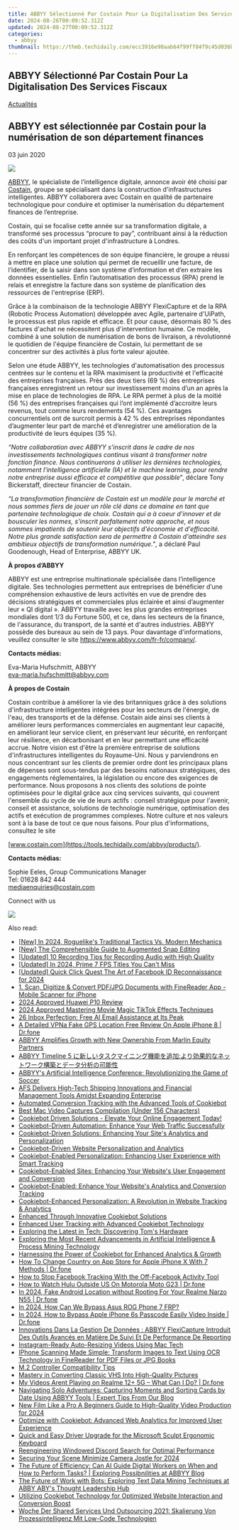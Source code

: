 ```yaml
---
title: ABBYY Sélectionné Par Costain Pour La Digitalisation Des Services Fiscaux
date: 2024-08-26T00:09:52.312Z
updated: 2024-08-27T00:09:52.312Z
categories:
  - abbyy
thumbnail: https://thmb.techidaily.com/ecc3916e90aab64f99ff84f9c45d036bcf1e08682351feaa92b6a0ff146b14b9.jpg
---
```


## ABBYY Sélectionné Par Costain Pour La Digitalisation Des Services Fiscaux

[Actualités](https://tools.techidaily.com/abbyy/products/)

## ABBYY est sélectionnée par Costain pour la numérisation de son département finances

03 juin 2020

![](https://content.abbyy.com/-/media/project/abbyy/abbyy/branchtemplates/shutterstock_1272462163_1296-x-729.jpg?h=729&iar=0&w=1296)

[ABBYY](https://tools.techidaily.com/abbyy/products/), le spécialiste de l’intelligence digitale, annonce avoir été choisi par [Costain](https://www.costain.com/), groupe se spécialisant dans la construction d'infrastructures intelligentes. ABBYY collaborera avec Costain en qualité de partenaire technologique pour conduire et optimiser la numérisation du département finances de l’entreprise.

Costain, qui se focalise cette année sur sa transformation digitale, a transformé ses processus “procure to pay”, contribuant ainsi à la réduction des coûts d'un important projet d'infrastructure à Londres.

En renforçant les compétences de son équipe financière, le groupe a réussi à mettre en place une solution qui permet de recueillir une facture, de l’identifier, de la saisir dans son système d’information et d’en extraire les données essentielles. Enfin l’automatisation des processus (RPA) prend le relais et enregistre la facture dans son système de planification des ressources de l'entreprise (ERP).

Grâce à la combinaison de la technologie ABBYY FlexiCapture et de la RPA (Robotic Process Automation) développée avec Agile, partenaire d'UiPath, le processus est plus rapide et efficace. Et pour cause, désormais 80 % des factures d'achat ne nécessitent plus d'intervention humaine. Ce modèle, combiné à une solution de numérisation de bons de livraison, a révolutionné le quotidien de l'équipe financière de Costain, lui permettant de se concentrer sur des activités à plus forte valeur ajoutée.

Selon une étude ABBYY, les technologies d'automatisation des processus centrées sur le contenu et la RPA maximisent la productivité et l'efficacité des entreprises françaises. Près des deux tiers (69 %) des entreprises françaises enregistrent un retour sur investissement moins d’un an après la mise en place de technologies de RPA. Le RPA permet à plus de la moitié (56 %) des entreprises françaises qui l’ont implémenté d’accroitre leurs revenus, tout comme leurs rendements (54 %). Ces avantages concurrentiels ont de surcroit permis à 42 % des entreprises répondantes d’augmenter leur part de marché et d’enregistrer une amélioration de la productivité de leurs équipes (35 %).

_“Notre collaboration avec ABBYY s'inscrit dans le cadre de nos investissements technologiques continus visant à transformer notre fonction finance. Nous continuerons à utiliser les dernières technologies, notamment l'intelligence artificielle (IA) et le machine learning, pour rendre notre entreprise aussi efficace et compétitive que possible_", déclare Tony Bickerstaff, directeur financier de Costain.

_“La transformation financière de Costain est un modèle pour le marché et nous sommes fiers de jouer un rôle clé dans ce domaine en tant que partenaire technologique de choix. Costain qui a à coeur d’innover et de bousculer les normes, s'inscrit parfaitement notre approche, et nous sommes impatients de soutenir leur objectifs d'économie et d'efficacité. Notre plus grande satisfaction sera de permettre à Costain d'atteindre ses ambitieux objectifs de transformation numérique."_, a déclaré Paul Goodenough, Head of Enterprise, ABBYY UK.

**À propos d’ABBYY**

ABBYY est une entreprise multinationale spécialisée dans l’intelligence digitale. Ses technologies permettent aux entreprises de bénéficier d’une compréhension exhaustive de leurs activités en vue de prendre des décisions stratégiques et commerciales plus éclairée et ainsi d’augmenter leur « QI digital ». ABBYY travaille avec les plus grandes entreprises mondiales dont 1/3 du Fortune 500, et ce, dans les secteurs de la finance, de l'assurance, du transport, de la santé et d'autres industries. ABBYY possède des bureaux au sein de 13 pays. Pour davantage d'informations, veuillez consulter le site https://www.abbyy.com/fr-fr/company/.

**Contacts médias:**

Eva-Maria Hufschmitt, ABBYY  
[eva-maria.hufschmitt@abbyy.com](https://tools.techidaily.com/abbyy/products/)

**À propos de Costain**

Costain contribue à améliorer la vie des britanniques grâce à des solutions d'infrastructure intelligentes intégrées pour les secteurs de l'énergie, de l'eau, des transports et de la défense. Costain aide ainsi ses clients à améliorer leurs performances commerciales en augmentant leur capacité, en améliorant leur service client, en préservant leur sécurité, en renforçant leur résilience, en décarbonisant et en leur permettant une efficacité accrue. Notre vision est d'être la première entreprise de solutions d'infrastructures intelligentes du Royaume-Uni. Nous y parviendrons en nous concentrant sur les clients de premier ordre dont les principaux plans de dépenses sont sous-tendus par des besoins nationaux stratégiques, des engagements réglementaires, la législation ou encore des exigences de performance. Nous proposons à nos clients des solutions de pointe optimisées pour le digital grâce aux cinq services suivants, qui couvrent l'ensemble du cycle de vie de leurs actifs : conseil stratégique pour l'avenir, conseil et assistance, solutions de technologie numérique, optimisation des actifs et exécution de programmes complexes. Notre culture et nos valeurs sont à la base de tout ce que nous faisons. Pour plus d'informations, consultez le site

[www.costain.com](https://tools.techidaily.com/abbyy/products/).

**Contacts médias:**

Sophie Eeles, Group Communications Manager  
Tel: 01628 842 444  
[mediaenquiries@costain.com](https://tools.techidaily.com/abbyy/products/)

Connect with us

<ins class="adsbygoogle"
     style="display:block"
     data-ad-format="autorelaxed"
     data-ad-client="ca-pub-7571918770474297"
     data-ad-slot="1223367746"></ins>



<ins class="adsbygoogle"
     style="display:block"
     data-ad-client="ca-pub-7571918770474297"
     data-ad-slot="8358498916"
     data-ad-format="auto"
     data-full-width-responsive="true"></ins>

<!-- affiliate ads begin -->
<a href="https://shop.mondly.com/affiliate.php?ACCOUNT=ATISTUDI&AFFILIATE=108875&PATH=https%3A%2F%2Fwww.mondly.com%3FAFFILIATE%3D108875%26RESOURCE%3D%2BEducational%2B300x600%2B"><img src="https://secure.avangate.com/images/merchant/69c418c33ec2e1a4267fa9bb77fa1428/educational-300x600.gif" border="0"></a>
<!-- affiliate ads end -->
<span class="atpl-alsoreadstyle">Also read:</span>
<div><ul>
<li><a href="https://screen-recording.techidaily.com/new-in-2024-roguelikes-traditional-tactics-vs-modern-mechanics/"><u>[New] In 2024, Roguelike's Traditional Tactics Vs. Modern Mechanics</u></a></li>
<li><a href="https://snapchat-videos.techidaily.com/new-the-comprehensible-guide-to-augmented-snap-editing/"><u>[New] The Comprehensible Guide to Augmented Snap Editing</u></a></li>
<li><a href="https://youtube-videos.techidaily.com/updated-10-recording-tips-for-recording-audio-with-high-quality/"><u>[Updated] 10 Recording Tips for Recording Audio with High Quality</u></a></li>
<li><a href="https://video-screen-grab.techidaily.com/updated-in-2024-prime-7-fps-titles-you-cant-miss/"><u>[Updated] In 2024, Prime 7 FPS Titles You Can't Miss</u></a></li>
<li><a href="https://facebook-video-content.techidaily.com/updated-quick-click-quest-the-art-of-facebook-id-reconnaissance-for-2024/"><u>[Updated] Quick Click Quest  The Art of Facebook ID Reconnaissance for 2024</u></a></li>
<li><a href="https://discover-best.techidaily.com/1-scan-digitize-and-convert-pdfjpg-documents-with-finereader-app-mobile-scanner-for-iphone/"><u>1. Scan, Digitize & Convert PDF/JPG Documents with FineReader App - Mobile Scanner for iPhone</u></a></li>
<li><a href="https://some-techniques.techidaily.com/2024-approved-huawei-p10-review/"><u>2024 Approved  Huawei P10 Review</u></a></li>
<li><a href="https://article-knowledge.techidaily.com/2024-approved-mastering-movie-magic-tiktok-effects-techniques/"><u>2024 Approved  Mastering Movie Magic  TikTok Effects Techniques</u></a></li>
<li><a href="https://tech-revival.techidaily.com/26-inbox-perfection-free-ai-email-assistance-at-its-peak/"><u>26 Inbox Perfection: Free AI Email Assistance at Its Peak</u></a></li>
<li><a href="https://location-fake.techidaily.com/a-detailed-vpna-fake-gps-location-free-review-on-apple-iphone-8-drfone-by-drfone-virtual-ios/"><u>A Detailed VPNa Fake GPS Location Free Review On Apple iPhone 8 | Dr.fone</u></a></li>
<li><a href="https://discover-best.techidaily.com/abbyy-amplifies-growth-with-new-ownership-from-marlin-equity-partners/"><u>ABBYY Amplifies Growth with New Ownership From Marlin Equity Partners</u></a></li>
<li><a href="https://discover-best.techidaily.com/abbyy-timeline-5/"><u>ABBYY Timeline 5 に新しいタスクマイニング機能を追加:より効果的なネットワーク構築とデータ分析の可能性</u></a></li>
<li><a href="https://discover-best.techidaily.com/abbyys-artificial-intelligence-conference-revolutionizing-the-game-of-soccer/"><u>ABBYY's Artificial Intelligence Conference: Revolutionizing the Game of Soccer</u></a></li>
<li><a href="https://discover-best.techidaily.com/afs-delivers-high-tech-shipping-innovations-and-financial-management-tools-amidst-expanding-enterprise/"><u>AFS Delivers High-Tech Shipping Innovations and Financial Management Tools Amidst Expanding Enterprise</u></a></li>
<li><a href="https://discover-best.techidaily.com/automated-conversion-tracking-with-the-advanced-tools-of-cookiebot/"><u>Automated Conversion Tracking with the Advanced Tools of Cookiebot</u></a></li>
<li><a href="https://screen-video-capture.techidaily.com/best-mac-video-captures-compilation-under-156-characters/"><u>Best Mac Video Captures Compilation (Under 156 Characters)</u></a></li>
<li><a href="https://discover-best.techidaily.com/cookiebot-driven-solutions-elevate-your-online-engagement-today/"><u>Cookiebot Driven Solutions - Elevate Your Online Engagement Today!</u></a></li>
<li><a href="https://discover-best.techidaily.com/cookiebot-driven-automation-enhance-your-web-traffic-successfully/"><u>Cookiebot-Driven Automation: Enhance Your Web Traffic Successfully</u></a></li>
<li><a href="https://discover-best.techidaily.com/cookiebot-driven-solutions-enhancing-your-sites-analytics-and-personalization/"><u>Cookiebot-Driven Solutions: Enhancing Your Site's Analytics and Personalization</u></a></li>
<li><a href="https://discover-best.techidaily.com/cookiebot-driven-website-personalization-and-analytics/"><u>Cookiebot-Driven Website Personalization and Analytics</u></a></li>
<li><a href="https://discover-best.techidaily.com/cookiebot-enabled-personalization-enhancing-user-experience-with-smart-tracking/"><u>Cookiebot-Enabled Personalization: Enhancing User Experience with Smart Tracking</u></a></li>
<li><a href="https://discover-best.techidaily.com/cookiebot-enabled-sites-enhancing-your-websites-user-engagement-and-conversion/"><u>Cookiebot-Enabled Sites: Enhancing Your Website's User Engagement and Conversion</u></a></li>
<li><a href="https://discover-best.techidaily.com/cookiebot-enabled-enhance-your-websites-analytics-and-conversion-tracking/"><u>Cookiebot-Enabled: Enhance Your Website's Analytics and Conversion Tracking</u></a></li>
<li><a href="https://discover-best.techidaily.com/cookiebot-enhanced-personalization-a-revolution-in-website-tracking-and-analytics/"><u>Cookiebot-Enhanced Personalization: A Revolution in Website Tracking & Analytics</u></a></li>
<li><a href="https://discover-best.techidaily.com/enhanced-through-innovative-cookiebot-solutions/"><u>Enhanced Through Innovative Cookiebot Solutions</u></a></li>
<li><a href="https://discover-best.techidaily.com/enhanced-user-tracking-with-advanced-cookiebot-technology/"><u>Enhanced User Tracking with Advanced Cookiebot Technology</u></a></li>
<li><a href="https://hardware-tips.techidaily.com/exploring-the-latest-in-tech-discovering-toms-hardware/"><u>Exploring the Latest in Tech: Discovering Tom's Hardware</u></a></li>
<li><a href="https://discover-best.techidaily.com/exploring-the-most-recent-advancements-in-artificial-intelligence-and-process-mining-technology/"><u>Exploring the Most Recent Advancements in Artificial Intelligence & Process Mining Technology</u></a></li>
<li><a href="https://discover-best.techidaily.com/harnessing-the-power-of-cookiebot-for-enhanced-analytics-and-growth/"><u>Harnessing the Power of Cookiebot for Enhanced Analytics & Growth</u></a></li>
<li><a href="https://iphone-unlock.techidaily.com/how-to-change-country-on-app-store-for-apple-iphone-x-with-7-methods-drfone-by-drfone-ios/"><u>How To Change Country on App Store for Apple iPhone X With 7 Methods | Dr.fone</u></a></li>
<li><a href="https://facebook.techidaily.com/how-to-stop-facebook-tracking-with-the-off-facebook-activity-tool/"><u>How to Stop Facebook Tracking With the Off-Facebook Activity Tool</u></a></li>
<li><a href="https://change-location.techidaily.com/how-to-watch-hulu-outside-us-on-motorola-moto-g23-drfone-by-drfone-virtual-android/"><u>How to Watch Hulu Outside US On Motorola Moto G23 | Dr.fone</u></a></li>
<li><a href="https://android-location.techidaily.com/in-2024-fake-android-location-without-rooting-for-your-realme-narzo-n55-drfone-by-drfone-virtual/"><u>In 2024, Fake Android Location without Rooting For Your Realme Narzo N55 | Dr.fone</u></a></li>
<li><a href="https://android-frp.techidaily.com/in-2024-how-can-we-bypass-asus-rog-phone-7-frp-by-drfone-android/"><u>In 2024, How Can We Bypass Asus ROG Phone 7 FRP?</u></a></li>
<li><a href="https://iphone-unlock.techidaily.com/in-2024-how-to-bypass-apple-iphone-6s-passcode-easily-video-inside-drfone-by-drfone-ios/"><u>In 2024, How to Bypass Apple iPhone 6s Passcode Easily Video Inside | Dr.fone</u></a></li>
<li><a href="https://discover-best.techidaily.com/innovations-dans-la-gestion-de-donnees-abbyy-flexicapture-introduit-des-outils-avances-en-matiere-de-suivi-et-de-performance-de-reporting/"><u>Innovations Dans La Gestion De Données : ABBYY FlexiCapture Introduit Des Outils Avancés en Matière De Suivi Et De Performance De Reporting</u></a></li>
<li><a href="https://instagram-video-recordings.techidaily.com/instagram-ready-auto-resizing-videos-using-mac-tech/"><u>Instagram-Ready  Auto-Resizing Videos Using Mac Tech</u></a></li>
<li><a href="https://discover-best.techidaily.com/iphone-scanning-made-simple-transform-images-to-text-using-ocr-technology-in-finereader-for-pdf-files-or-jpg-books/"><u>IPhone Scanning Made Simple: Transform Images to Text Using OCR Technology in FineReader for PDF Files or JPG Books</u></a></li>
<li><a href="https://driver-install.techidaily.com/m2-controller-compatibility-tips/"><u>M.2 Controller Compatibility Tips</u></a></li>
<li><a href="https://extra-information.techidaily.com/mastery-in-converting-classic-vhs-into-high-quality-pictures/"><u>Mastery in Converting Classic VHS Into High-Quality Pictures</u></a></li>
<li><a href="https://howto.techidaily.com/my-videos-arent-playing-on-realme-12plus-5g-what-can-i-do-drfone-by-drfone-fix-android-problems-fix-android-problems/"><u>My Videos Arent Playing on Realme 12+ 5G – What Can I Do? | Dr.fone</u></a></li>
<li><a href="https://discover-best.techidaily.com/navigating-solo-adventures-capturing-moments-and-sorting-cards-by-date-using-abbyy-tools-expert-tips-from-our-blog/"><u>Navigating Solo Adventures: Capturing Moments and Sorting Cards by Date Using ABBYY Tools | Expert Tips From Our Blog</u></a></li>
<li><a href="https://video-ai-editor.techidaily.com/new-film-like-a-pro-a-beginners-guide-to-high-quality-video-production-for-2024/"><u>New Film Like a Pro A Beginners Guide to High-Quality Video Production for 2024</u></a></li>
<li><a href="https://discover-best.techidaily.com/optimize-with-cookiebot-advanced-web-analytics-for-improved-user-experience/"><u>Optimize with Cookiebot: Advanced Web Analytics for Improved User Experience</u></a></li>
<li><a href="https://hardware-help.techidaily.com/quick-and-easy-driver-upgrade-for-the-microsoft-sculpt-ergonomic-keyboard/"><u>Quick and Easy Driver Upgrade for the Microsoft Sculpt Ergonomic Keyboard</u></a></li>
<li><a href="https://win11-tips.techidaily.com/reengineering-windowed-discord-search-for-optimal-performance/"><u>Reengineering Windowed Discord Search for Optimal Performance</u></a></li>
<li><a href="https://extra-approaches.techidaily.com/securing-your-scene-minimize-camera-jostle-for-2024/"><u>Securing Your Scene  Minimize Camera Jostle for 2024</u></a></li>
<li><a href="https://discover-best.techidaily.com/the-future-of-efficiency-can-ai-guide-digital-workers-on-when-and-how-to-perform-tasks-exploring-possibnilities-at-abbyy-blog/"><u>The Future of Efficiency: Can AI Guide Digital Workers on When and How to Perform Tasks? | Exploring Possibnilities at ABBYY Blog</u></a></li>
<li><a href="https://discover-best.techidaily.com/the-future-of-work-with-bots-exploring-text-data-mining-techniques-at-abby-abys-thought-leadership-hub/"><u>The Future of Work with Bots: Exploring Text Data Mining Techniques at ABBY ABY's Thought Leadership Hub</u></a></li>
<li><a href="https://discover-best.techidaily.com/utilizing-cookiebot-technology-for-optimized-website-interaction-and-conversion-boost/"><u>Utilizing Cookiebot Technology for Optimized Website Interaction and Conversion Boost</u></a></li>
<li><a href="https://discover-best.techidaily.com/woche-der-shared-services-und-outsourcing-2021-skalierung-von-prozessintelligenz-mit-low-code-technologien/"><u>Woche Der Shared Services Und Outsourcing 2021: Skalierung Von Prozessintelligenz Mit Low-Code Technologien</u></a></li>
</ul></div>
